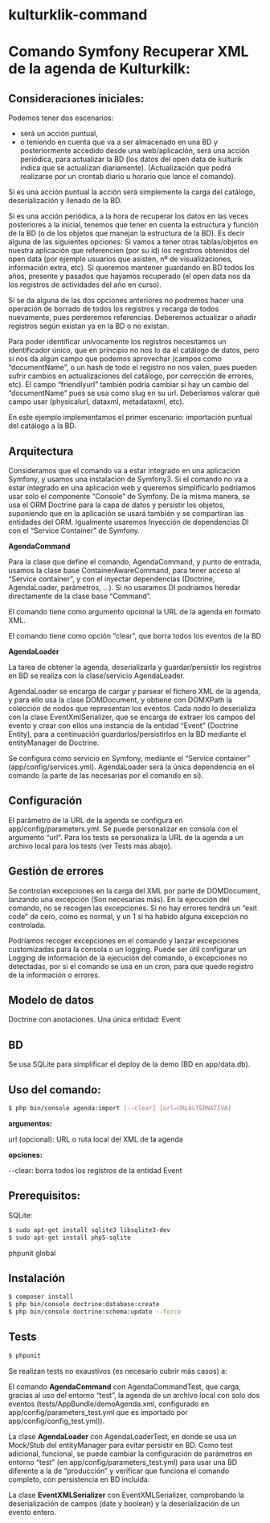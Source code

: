 kulturklik-command
==================

# Comando Symfony Recuperar XML de la agenda de Kulturkilk:

## Consideraciones iniciales:
Podemos tener dos escenarios:
- será un acción puntual,
- o teniendo en cuenta que va a ser almacenado en una BD y posteriormente accedido desde una web/aplicación, será una acción periódica, para actualizar la BD (los datos del open data de kulturik indica que se actualizan diariamente). (Actualización que podrá realizarse por un crontab diario u horario que lance el comando).

Si es una acción puntual la acción será simplemente la carga del catálogo, deserialización y llenado de la BD.
 
Si es una acción periódica, a la hora de recuperar los datos en las veces posteriores a la inicial, tenemos que tener en cuenta la estructura y función de la BD (o de los objetos que manejan la estructura de la BD). Es decir alguna de las siguientes opciones:
Si vamos a tener otras tablas/objetos en nuestra aplicación que referencien (por su id) los registros obtenidos del open data (por ejemplo usuarios que asisten, nº de visualizaciones, información extra, etc).
Si queremos mantener guardando en BD todos los años, presente y pasados que hayamos recuperado (el open data nos da los registros de actividades del año en curso).

Si se da alguna de las dos opciones anteriores no podremos hacer una operación de borrado de todos los registros y recarga de todos nuevamente, pues perderemos referencias. Deberemos actualizar o añadir registros según existan ya en la BD o no existan.

Para poder identificar unívocamente los registros necesitamos un identificador único, que en principio no nos lo da el catálogo de datos, pero si nos da algún campo que podemos aprovechar (campos como “documentName”, o un hash de todo el registro no nos valen, pues pueden sufrir cambios en actualizaciones del catálogo, por corrección de errores, etc). El campo “friendlyurl” también podría cambiar si hay un cambio del “documentName” pues se usa como slug en su url. Deberíamos valorar qué campo usar (physicalurl, dataxml, metadataxml, etc).


En este ejemplo implementamos el primer escenario: importación puntual del catálogo a la BD.

## Arquitectura
Consideramos que el comando va a estar integrado en una aplicación Symfony, y usamos una instalación de Symfony3. Si el comando no va a estar integrado en una aplicación web y queremos simplificarlo podríamos usar solo el componente “Console” de Symfony.
De la misma manera, se usa el ORM Doctrine para la capa de datos y persistir los objetos, suponiendo que en la aplicación se usará también y se compartiran las entidades del ORM.
Igualmente usaremos Inyección de dependencias DI con el “Service Container” de Symfony.

**AgendaCommand**

Para la clase que define el comando, AgendaCommand, y punto de entrada, usamos la clase base ContainerAwareCommand, para tener acceso al “Service container”, y con el inyectar dependencias (Doctrine, AgendaLoader, parámetros, ...). Si no usaramos DI podríamos heredar directamente de la clase base “Command”.

El comando tiene como argumento opcional la URL de la agenda en formato XML.

El comando tiene como opción “clear”, que borra todos los eventos de la BD

**AgendaLoader**

La tarea de obtener la agenda, deserializarla y guardar/persistir los registros en BD se realiza con la clase/servicio AgendaLoader.

AgendaLoader se encarga de cargar y parsear el fichero XML de la agenda, y para ello usa la clase DOMDocument, y obtiene con DOMXPath la colección de nodos que representan los eventos. Cada nodo lo deserializa con la clase EventXmlSerializer, que se encarga de extraer los campos del evento y crear con ellos una instancia de la entidad “Event” (Doctrine Entity), para a continuación guardarlos/persistirlos en la BD mediante el entityManager de Doctrine.

Se configura como servicio en Symfony, mediante el “Service container” (app/config/services.yml). AgendaLoader será la única dependencia en el comando (a parte de las necesarias por el comando en si).

## Configuración
El parámetro de la URL de la agenda se configura en app/config/parameters.yml. Se puede personalizar en consola con el argumento “url”. Para los tests se personaliza la URL de la agenda a un archivo local para los tests (ver Tests más abajo).

## Gestión de errores
Se controlan excepciones en la carga del XML por parte de DOMDocument, lanzando una excepción (Son necesarias más).
En la ejecución del comando, no se recogen las excepciones. Si no hay errores tendrá un “exit code” de cero, como es normal, y un 1 si ha habido alguna excepción no controlada.

Podríamos recoger excepciones en el comando y lanzar excepciones customizadas para la consola o un logging.
Puede ser útil configurar un Logging de información de la ejecución del comando, o excepciones no detectadas, por si el comando se usa en un cron, para que quede registro de la información o errores.

## Modelo de datos
Doctrine con anotaciones. Una única entidad: Event

## BD
Se usa SQLite para simplificar el deploy de la demo (BD en app/data.db).


## Uso del comando:
```sh
$ php bin/console agenda:import [--clear] [url=URLALTERNATIVA]
```

**argumentos:**

url (opcional): URL o ruta local del XML de la agenda

**opciones:**

--clear: borra todos los registros de la entidad Event


## Prerequisitos:
SQLite:
```sh
$ sudo apt-get install sqlite3 libsqlite3-dev
$ sudo apt-get install php5-sqlite
```
phpunit global

## Instalación
```sh
$ composer install
$ php bin/console doctrine:database:create
$ php bin/console doctrine:schema:update --force
```

## Tests
```sh
$ phpunit
```

Se realizan tests no exaustivos (es necesario cubrir más casos)  a:

El comando **AgendaCommand** con AgendaCommandTest, que carga, gracias al uso del entorno “test”, la agenda de un archivo local con solo dos eventos (tests/AppBundle/demoAgenda.xml, configurado en app/config/parameters_test.yml que es importado por app/config/config_test.yml)).

La clase **AgendaLoader** con AgendaLoaderTest, en donde se usa un Mock/Stub del entityManager para evitar persistir en BD. Como test adicional, funcional, se puede cambiar la configuración de parámetros en entorno “test” (en  app/config/parameters_test.yml) para usar una BD diferente a la de “producción” y verificar que funciona el comando completo, con persistencia en BD incluida.

La clase **EventXMLSerializer** con EventXMLSerializer, comprobando la deserialización de campos (date y boolean) y la deserialización de un evento entero.


